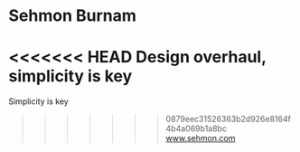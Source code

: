 Sehmon Burnam
=======
<<<<<<< HEAD
Design overhaul, simplicity is key
=======
Simplicity is key  
>>>>>>> 0879eec31526363b2d926e8164f4b4a069b1a8bc
www.sehmon.com
